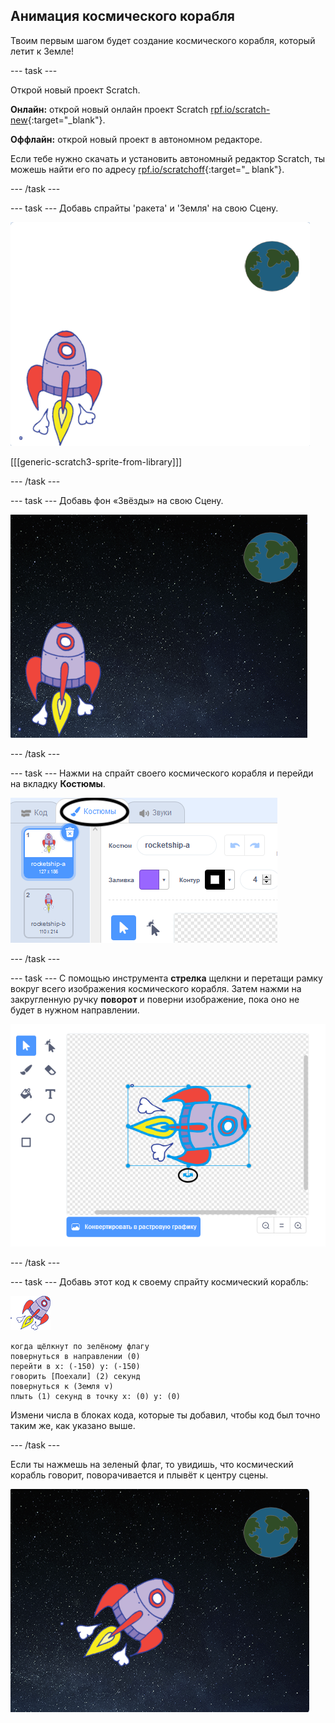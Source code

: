 ## Анимация космического корабля

Твоим первым шагом будет создание космического корабля, который летит к Земле!

\--- task \---

Открой новый проект Scratch.

**Онлайн:** открой новый онлайн проект Scratch [rpf.io/scratch-new](http://rpf.io/scratchon){:target="_blank"}.

**Оффлайн:** открой новый проект в автономном редакторе.

Если тебе нужно скачать и установить автономный редактор Scratch, ты можешь найти его по адресу [rpf.io/scratchoff](http://rpf.io/scratchoff){:target="_ blank"}.

\--- /task \---

\--- task \--- Добавь спрайты 'ракета' и 'Земля' на свою Сцену.

![Спрайты Космический корабль и Земля](images/space-sprites.png)

[[[generic-scratch3-sprite-from-library]]]

\--- /task \---

\--- task \--- Добавь фон «Звёзды» на свою Сцену.

![Космический фон](images/space-backdrop.png)

\--- /task \---

\--- task \--- Нажми на спрайт своего космического корабля и перейди на вкладку **Костюмы**.

![Спрайт костюм](images/space-costume.png)

\--- /task \---

\--- task \--- С помощью инструмента **стрелка** щелкни и перетащи рамку вокруг всего изображения космического корабля. Затем нажми на закругленную ручку **поворот** и поверни изображение, пока оно не будет в нужном направлении.

![Вращение костюма](images/space-rotate.png)

\--- /task \---

\--- task \--- Добавь этот код к своему спрайту космический корабль:

![Спрайт Космический корабль](images/sprite-spaceship.png)

```blocks3
когда щёлкнут по зелёному флагу
повернуться в направлении (0)
перейти в x: (-150) y: (-150)
говорить [Поехали] (2) секунд
повернуться к (Земля v)
плыть (1) секунд в точку x: (0) y: (0)
```

Измени числа в блоках кода, которые ты добавил, чтобы код был точно таким же, как указано выше.

\--- /task \---

Если ты нажмешь на зеленый флаг, то увидишь, что космический корабль говорит, поворачивается и плывёт к центру сцены.

![Тестирование анимации космического корабля](images/space-animate-stage.png)